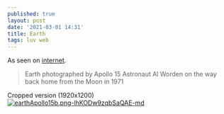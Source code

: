 ```yaml
---
published: true
layout: post
date: '2021-03-01 14:31'
title: Earth
tags: luv web 
---
```

As seen on [internet](https://www.reddit.com/r/space/comments/luq1ec/earth_photographed_by_apollo_15_astronaut_al/). 

> Earth photographed by Apollo 15 Astronaut Al Worden on the way back home from the Moon in 1971 

Cropped version (1920x1200)  
[![earthApollo15b.png-lhKODw9zqbSaQAE-md](https://i.imgur.com/CYyKKp0.png)](https://i.imgur.com/yPRJMMR.png)

